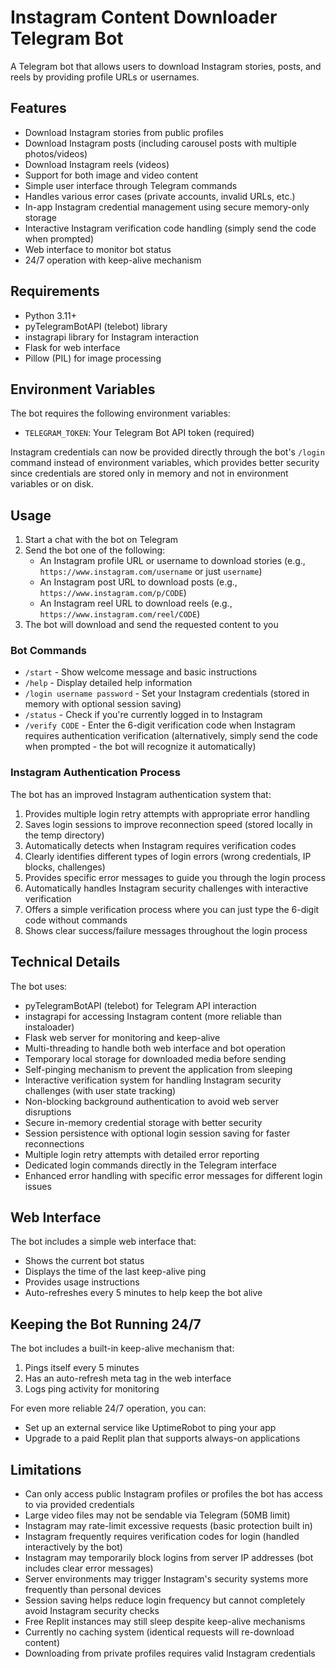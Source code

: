 # Instagram Content Downloader Telegram Bot

A Telegram bot that allows users to download Instagram stories, posts, and reels by providing profile URLs or usernames.

## Features

- Download Instagram stories from public profiles
- Download Instagram posts (including carousel posts with multiple photos/videos)
- Download Instagram reels (videos)
- Support for both image and video content
- Simple user interface through Telegram commands
- Handles various error cases (private accounts, invalid URLs, etc.)
- In-app Instagram credential management using secure memory-only storage
- Interactive Instagram verification code handling (simply send the code when prompted)
- Web interface to monitor bot status
- 24/7 operation with keep-alive mechanism

## Requirements

- Python 3.11+
- pyTelegramBotAPI (telebot) library
- instagrapi library for Instagram interaction
- Flask for web interface
- Pillow (PIL) for image processing

## Environment Variables

The bot requires the following environment variables:

- `TELEGRAM_TOKEN`: Your Telegram Bot API token (required)

Instagram credentials can now be provided directly through the bot's `/login` command instead of environment variables, which provides better security since credentials are stored only in memory and not in environment variables or on disk.

## Usage

1. Start a chat with the bot on Telegram
2. Send the bot one of the following:
   - An Instagram profile URL or username to download stories (e.g., `https://www.instagram.com/username` or just `username`)
   - An Instagram post URL to download posts (e.g., `https://www.instagram.com/p/CODE`)
   - An Instagram reel URL to download reels (e.g., `https://www.instagram.com/reel/CODE`)
3. The bot will download and send the requested content to you

### Bot Commands

- `/start` - Show welcome message and basic instructions
- `/help` - Display detailed help information
- `/login username password` - Set your Instagram credentials (stored in memory with optional session saving)
- `/status` - Check if you're currently logged in to Instagram
- `/verify CODE` - Enter the 6-digit verification code when Instagram requires authentication verification (alternatively, simply send the code when prompted - the bot will recognize it automatically)

### Instagram Authentication Process

The bot has an improved Instagram authentication system that:

1. Provides multiple login retry attempts with appropriate error handling
2. Saves login sessions to improve reconnection speed (stored locally in the temp directory)
3. Automatically detects when Instagram requires verification codes
4. Clearly identifies different types of login errors (wrong credentials, IP blocks, challenges)
5. Provides specific error messages to guide you through the login process
6. Automatically handles Instagram security challenges with interactive verification
7. Offers a simple verification process where you can just type the 6-digit code without commands
8. Shows clear success/failure messages throughout the login process

## Technical Details

The bot uses:
- pyTelegramBotAPI (telebot) for Telegram API interaction
- instagrapi for accessing Instagram content (more reliable than instaloader)
- Flask web server for monitoring and keep-alive
- Multi-threading to handle both web interface and bot operation
- Temporary local storage for downloaded media before sending
- Self-pinging mechanism to prevent the application from sleeping
- Interactive verification system for handling Instagram security challenges (with user state tracking)
- Non-blocking background authentication to avoid web server disruptions
- Secure in-memory credential storage with better security
- Session persistence with optional login session saving for faster reconnections
- Multiple login retry attempts with detailed error reporting
- Dedicated login commands directly in the Telegram interface
- Enhanced error handling with specific error messages for different login issues

## Web Interface

The bot includes a simple web interface that:
- Shows the current bot status
- Displays the time of the last keep-alive ping
- Provides usage instructions
- Auto-refreshes every 5 minutes to help keep the bot alive

## Keeping the Bot Running 24/7

The bot includes a built-in keep-alive mechanism that:
1. Pings itself every 5 minutes
2. Has an auto-refresh meta tag in the web interface
3. Logs ping activity for monitoring

For even more reliable 24/7 operation, you can:
- Set up an external service like UptimeRobot to ping your app
- Upgrade to a paid Replit plan that supports always-on applications

## Limitations

- Can only access public Instagram profiles or profiles the bot has access to via provided credentials
- Large video files may not be sendable via Telegram (50MB limit)
- Instagram may rate-limit excessive requests (basic protection built in)
- Instagram frequently requires verification codes for login (handled interactively by the bot)
- Instagram may temporarily block logins from server IP addresses (bot includes clear error messages)
- Server environments may trigger Instagram's security systems more frequently than personal devices
- Session saving helps reduce login frequency but cannot completely avoid Instagram security checks
- Free Replit instances may still sleep despite keep-alive mechanisms
- Currently no caching system (identical requests will re-download content)
- Downloading from private profiles requires valid Instagram credentials

